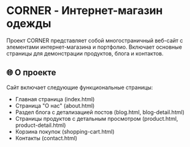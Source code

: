 # CORNER - Интернет-магазин одежды

Проект CORNER представляет собой многостраничный веб-сайт с элементами интернет-магазина и портфолио. Включает основные страницы для демонстрации продуктов, блога и контактов.

## 🌐 О проекте

Сайт включает следующие функциональные страницы:
- Главная страница (index.html)
- Страница "О нас" (about.html)
- Раздел блога с детализацией постов (blog.html, blog-detail.html)
- Страницы продуктов с детальным просмотром (product.html, product-detail.html)
- Корзина покупок (shopping-cart.html)
- Контакты (contact.html)
